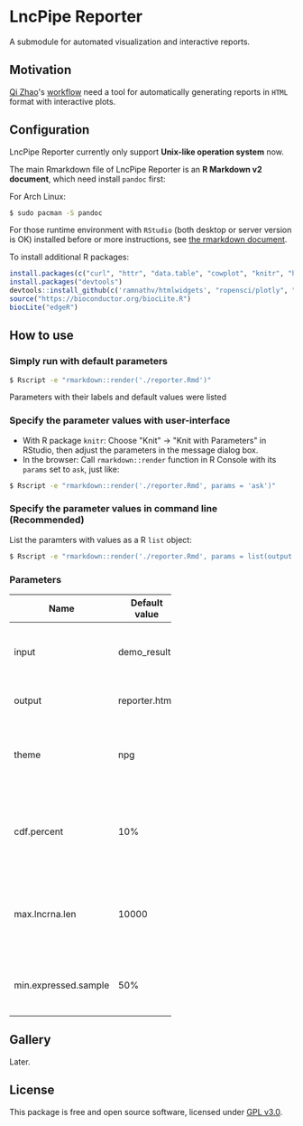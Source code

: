 LncPipe Reporter
================

A submodule for automated visualization and interactive reports.

Motivation
----------

[Qi Zhao](https://github.com/likelet)'s [workflow](git.oschina.net/likelet/workflow) need a tool for automatically generating reports in `HTML` format with interactive plots.

Configuration
-------------

LncPipe Reporter currently only support **Unix-like operation system** now.

The main Rmarkdown file of LncPipe Reporter is an **R Markdown v2 document**, which need install `pandoc` first:

For Arch Linux:

``` bash
$ sudo pacman -S pandoc
```

For those runtime environment with `RStudio` (both desktop or server version is OK) installed before or more instructions, see [the rmarkdown document](https://github.com/rstudio/rmarkdown/blob/master/PANDOC.md).

To install additional R packages:

``` r
install.packages(c("curl", "httr", "data.table", "cowplot", "knitr", "heatmaply", "ggsci", "flexdashboard"))
install.packages("devtools")
devtools::install_github(c('ramnathv/htmlwidgets', "ropensci/plotly", "vqv/ggbiplot"))
source("https://bioconductor.org/biocLite.R")
biocLite("edgeR")
```

How to use
----------

### Simply run with default parameters

``` bash
$ Rscript -e "rmarkdown::render('./reporter.Rmd')"
```

Parameters with their labels and default values were listed

### Specify the parameter values with user-interface

-   With R package `knitr`: Choose "Knit" -&gt; "Knit with Parameters" in RStudio, then adjust the parameters in the message dialog box.
-   In the browser: Call `rmarkdown::render` function in R Console with its `params` set to `ask`, just like:

``` bash
$ Rscript -e "rmarkdown::render('./reporter.Rmd', params = 'ask')"
```

### Specify the parameter values in command line (Recommended)

List the paramters with values as a R `list` object:

``` bash
$ Rscript -e "rmarkdown::render('./reporter.Rmd', params = list(output = 'output.html'))"
```

### Parameters

<table style="width:57%;">
<colgroup>
<col width="16%" />
<col width="20%" />
<col width="19%" />
</colgroup>
<thead>
<tr class="header">
<th>Name</th>
<th>Default value</th>
<th>Description</th>
</tr>
</thead>
<tbody>
<tr class="odd">
<td>input</td>
<td>demo_results</td>
<td>Input directory (results of up-stream analysis)</td>
</tr>
<tr class="even">
<td>output</td>
<td>reporter.html</td>
<td>Output file (In HTML format)</td>
</tr>
<tr class="odd">
<td>theme</td>
<td>npg</td>
<td>Journal palette applied to all plots generated by <a href="https://cran.r-project.org/web/packages/ggsci/vignettes/ggsci.html#discrete-color-palettes">ggsci</a></td>
</tr>
<tr class="even">
<td>cdf.percent</td>
<td>10%</td>
<td>Percentage of values to display when calculate coding potential</td>
</tr>
<tr class="odd">
<td>max.lncrna.len</td>
<td>10000</td>
<td>Maximum length of lncRNAs to display when calculate distribution</td>
</tr>
<tr class="even">
<td>min.expressed.sample</td>
<td>50%</td>
<td>Minimal percentage of expressed samples</td>
</tr>
</tbody>
</table>

Gallery
-------

Later.

License
-------

This package is free and open source software, licensed under [GPL v3.0](https://github.com/bioinformatist/multiIP/blob/master/LICENSE).
